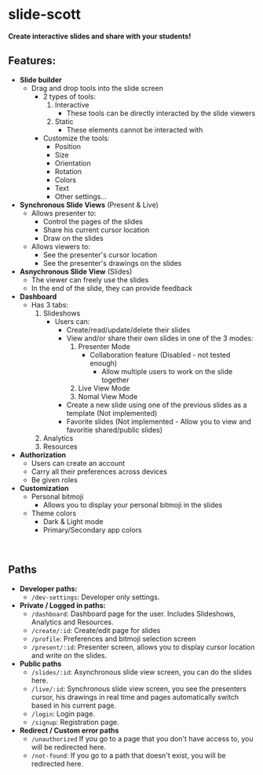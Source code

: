 # slide-scott
**Create interactive slides and share with your students!**

## Features:
- **Slide builder**
  - Drag and drop tools into the slide screen
    - 2 types of tools:
      1. Interactive
          - These tools can be directly interacted by the slide viewers
      2. Static
          - These elements cannot be interacted with
    - Customize the tools:
      - Position
      - Size
      - Orientation
      - Rotation
      - Colors
      - Text
      - Other settings...
- **Synchronous Slide Views** (Present & Live)
  - Allows presenter to:
    - Control the pages of the slides
    - Share his current cursor location
    - Draw on the slides
  - Allows viewers to:
    - See the presenter's cursor location
    - See the presenter's drawings on the slides
- **Asnychronous Slide View** (Slides)
  - The viewer can freely use the slides
  - In the end of the slide, they can provide feedback
- **Dashboard**
  - Has 3 tabs:
    1. Slideshows
        - Users can:
          - Create/read/update/delete their slides
          - View and/or share their own slides in one of the 3 modes:
            1. Presenter Mode
                - Collaboration feature (Disabled - not tested enough)
                  - Allow multiple users to work on the slide together
            2. Live View Mode
            3. Nomal View Mode
          - Create a new slide using one of the previous slides as a template (Not implemented)
          - Favorite slides (Not implemented - Allow you to view and favoritie shared/public slides)        
    2. Analytics
    3. Resources
- **Authorization**
  - Users can create an account
  - Carry all their preferences across devices
  - Be given roles
- **Customization**
  - Personal bitmoji
    - Allows you to display your personal bitmoji in the slides
  - Theme colors
    - Dark & Light mode
    - Primary/Secondary app colors

&nbsp;
## Paths
- **Developer paths:**
	- `/dev-settings`: Developer only settings.
- **Private / Logged in paths:**
	- `/dashboard`: Dashboard page for the user. Includes Slideshows, Analytics and Resources.
	- `/create/:id`: Create/edit page for slides
	- `/profile`: Preferences and bitmoji selection screen
	- `/present/:id`: Presenter screen, allows you to display cursor location and write on the slides.
- **Public paths**
	- `/slides/:id`: Asynchronous slide view screen, you can do the slides here.
	- `/live/:id`: Synchronous slide view screen, you see the presenters cursor, his drawings in real time and pages automatically switch based in his current page.
	- `/login`: Login page.
	- `/signup`: Registration page.
- **Redirect / Custom error paths**
	- `/unauthorized` If you go to a page that you don't have access to, you will be redirected here.
	- `/not-found`: If you go to a path that doesn't exist, you will be redirected here.
